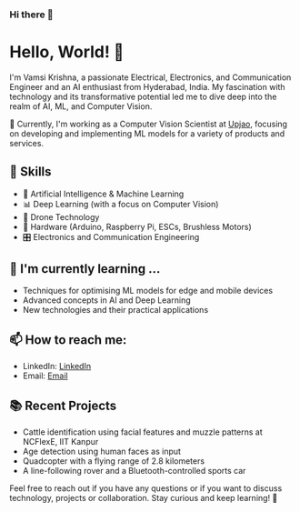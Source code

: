 ### Hi there 👋

# Hello, World! 👋

I'm Vamsi Krishna, a passionate Electrical, Electronics, and Communication Engineer and an AI enthusiast from Hyderabad, India. My fascination with technology and its transformative potential led me to dive deep into the realm of AI, ML, and Computer Vision.

🔭 Currently, I'm working as a Computer Vision Scientist at [Upjao](https://upjao.ai), focusing on developing and implementing ML models for a variety of products and services.

## 🚀 Skills

* 🤖 Artificial Intelligence & Machine Learning
* 📊 Deep Learning (with a focus on Computer Vision)
* 🚁 Drone Technology
* 🔧 Hardware (Arduino, Raspberry Pi, ESCs, Brushless Motors)
* 🎛 Electronics and Communication Engineering

## 🌱 I'm currently learning ...

* Techniques for optimising ML models for edge and mobile devices
* Advanced concepts in AI and Deep Learning
* New technologies and their practical applications

## 📫 How to reach me:

* LinkedIn: [LinkedIn](https://www.linkedin.com/in/yourlinkedin/)
* Email: [Email](mailto:youremail@example.com)

## 📚 Recent Projects

* Cattle identification using facial features and muzzle patterns at NCFlexE, IIT Kanpur
* Age detection using human faces as input
* Quadcopter with a flying range of 2.8 kilometers
* A line-following rover and a Bluetooth-controlled sports car

Feel free to reach out if you have any questions or if you want to discuss technology, projects or collaboration. Stay curious and keep learning! 🚀

<!--
**VamsiKrishna1211/VamsiKrishna1211** is a ✨ _special_ ✨ repository because its `README.md` (this file) appears on your GitHub profile.

Here are some ideas to get you started:

- 🔭 I’m currently working on ...
- 🌱 I’m currently learning ...
- 👯 I’m looking to collaborate on ...
- 🤔 I’m looking for help with ...
- 💬 Ask me about ...
- 📫 How to reach me: ...
- 😄 Pronouns: ...
- ⚡ Fun fact: ...
-->
